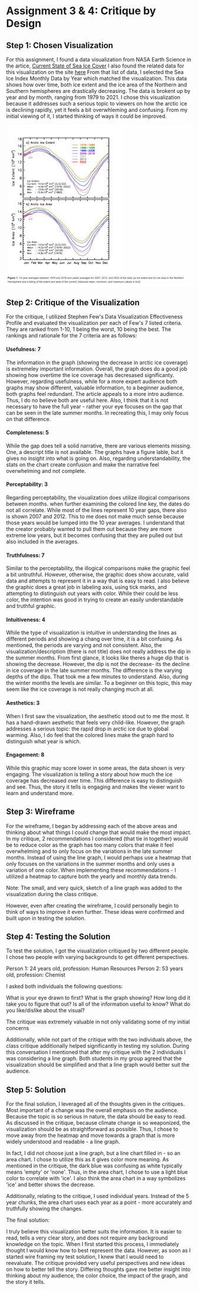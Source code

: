 # Assignment 3 & 4: Critique by Design

## Step 1: Chosen Visualization

For this assignment, I found a data visualization from NASA Earth Science in the artice, [Current State of Sea Ice Cover](/https://earth.gsfc.nasa.gov/cryo/data/current-state-sea-ice-cover)
I also found the related data for this visualization on the site [here](/https://masie_web.apps.nsidc.org/pub/DATASETS/NOAA/G02135/seaice_analysis/) From that list of data, I selected the Sea Ice Index Monthly Data by Year which matched the visualization. This data shows how over time, both ice extent and the ice area of the Northern and Southern hemispheres are drastically decreasing. The data is brokent up by year and by month, ranging from 1979 to 2021. I chose this visualization because it addresses such a serious topic to viewers on how the arctic ice is declining rapidly, yet it feels a bit overwhleming and confusing. From my initial viewing of it, I started thinking of ways it could be improved.

![image](/DataVis.png)

## Step 2: Critique of the Visualization
For the critique, I utilized Stephen Few's Data Visualization Effectiveness Profile and evaluated the visualization per each of Few's 7 listed criteria. They are ranked from 1-10, 1 being the worst, 10 being the best. The rankings and rationale for the 7 criteria are as follows:

#### Usefulness: 7
The information in the graph (showing the decrease in arctic ice coverage) is extremeley important information. Overall, the graph does do a good job showing how overtime the ice coverage has decresased significanty. However, regarding usefulness, while for a more expert audience both graphs may show different, valuable information, to a beginner audience, both graphs feel redundant. The article appeals to a more intro audience. Thus, I do no believe both are useful here. Also, I think that it is not necessary to have the full year - rather your eye focuses on the gap that can be seen in the late summer months. In recreating this, I may only focus on that difference. 

#### Completeness: 5
While the gap does tell a solid narrative, there are various elements missing. One, a descript title is not available. The graphs have a figure lable, but it gives no insight into what is going on. Also, regarding understandability, the stats on the chart create confusion and make the narrative feel overwhelming and not complete. 

#### Perceptability: 3
Regarding perceptability, the visualization does utilize illogical comparisons between months. when further examining the colored line key, the dates do not all correlate. While most of the lines represent 10 year gaps, there also is shown 2007 and 2012. This to me does not make much sense because those years would be lumped into the 10 year averages. I understand that the creator probably wanted to pull them out because they are more extreme low years, but it becomes confusing that they are pulled out but also included in the averages. 

#### Truthfulness: 7
Similar to the perceptability, the illogical comparisons make the graphic feel a bit untruthful. However, otherwise, the graphic does show accurate, valid data and attempts to represent it in a way that is easy to read. I also believe the graphic does a great job in labeling axis, using tick marks, and attempting to distinguish out years with color. While their could be less color, the intention was good in trying to create an easily understandable and truthful graphic. 

#### Intuitiveness: 4
While the type of visualization is intuitive in understanding the lines as different periods and showing a chang over time, it is a bit confusing. As mentioned, the periods are varying and not consistent. Also, the visualization/description (there is not title) does not really address the dip in the summer months. From first glance, it looks like theres a huge dip that is showing the decrease. However, the dip is not the decrease- its the decline in ice coverage in the late summer months. The difference is the varying depths of the dips. That took me a few minutes to understand. Also, during the winter months the levels are similar. To a beginner on this topic, this may seem like the ice coverage is not really changing much at all. 

#### Aesthetics: 3
When I first saw the visualization, the aesthetic stood out to me the most. It has a hand-drawn aesthetic that feels very child-like. However, the graph addresses a serious topic: the rapid drop in arctic ice due to global warming. Also, I do feel that the colored lines make the graph hard to distinguish what year is which.

#### Engagement: 8 
While this graphic may score lower in some areas, the data shown is very engaging. The visualization is telling a story about how much the ice coverage has decreased over time. This difference is easy to distinguish and see. Thus, the story it tells is engaging and makes the viewer want to learn and understand more. 

## Step 3: Wireframe
For the wireframe, I began by addressing each of the above areas and thinking about what things I could change that would make the most impact. In my critique, 2 recommendations I considered (that tie in together) would be to reduce color as the graph has too many colors that make it feel overwhelming and to only focus on the variations in the late summer months. Instead of using the line graph, I would perhaps use a heatmap that only focuses on the variations in the summer months and only uses a variation of one color. 
When implementing these recommendations - I utilized a heatmap to capture both the yearly and monthly data trends. 


Note: The small, and very quick, sketch of a line graph was added to the visualization during the class critique.

However, even after creating the wireframe, I could personally begin to think of ways to improve it even further. These ideas were confirmed and built upon in testing the solution.

## Step 4: Testing the Solution

To test the solution, I got the visualization critiqued by two different people. I chose two people with varying backgrounds to get different perspectives. 

Person 1: 24 years old, profession: Human Resources
Person 2: 53 years old, profession: Chemist

I asked both individuals the following questions:

What is your eye drawn to first?
What is the graph showing?
How long did it take you to figure that out?
Is all of the information useful to know?
What do you like/dislike about the visual?


The critique was extremely valuable in not only validating some of my initial concerns 

Additionally, while not part of the critique with the two individuals above, the class critique additionally helped significantly in testing my solution. During this conversation I mentioned that after my critique with the 2 individuals I was considering a line graph. Both students in my group agreed that the visualization should be simplified and that a line graph would better suit the audience. 


## Step 5: Solution

For the final solution, I leveraged all of the thoughts given in the critiques. Most important of a change was the overall emphasis on the audience. Because the topic is so serious in nature, the data should be easy to read. As discussed in the critique, because climate change is so weaponized, the visualization should be as straightforward as possible. Thus, I chose to move away from the heatmap and move towards a graph that is more widely understood and readable - a line graph. 

In fact, I did not choose just a line graph, but a line chart filled in - so an area chart. I chose to utilize this as it gives color more meaning. As mentioned in the critique, the dark blue was confusing as white typically means 'empty' or 'none'. Thus, in the area chart, I chose to use a light blue color to correlate with 'ice'. I also think the area chart in a way symbolizes 'ice' and better shows the decrease. 

Additionally, relating to the critique, I used individual years. Instead of the 5 year chunks, the area chart uses each year as a point - more accurately and truthfully showing the changes. 

The final solution:


I truly believe this visualization better suits the information. It is easier to read, tells a very clear story, and does not require any background knowledge on the topic. When I first started this process, I immediately thought I would know how to best represent the data. However, as soon as I started wire framing my test solution, I knew that I would need to reevaluate. The critique provided very useful perspectives and new ideas on how to better tell the story. Differing thoughts gave me better insight into thinking about my audience, the color choice, the impact of the graph, and the story it tells.



